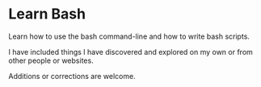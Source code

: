 # Learn Bash

Learn how to use the bash command-line and how to write bash scripts.

I have included things I have discovered and explored on my own or from other people or websites.

Additions or corrections are welcome.
